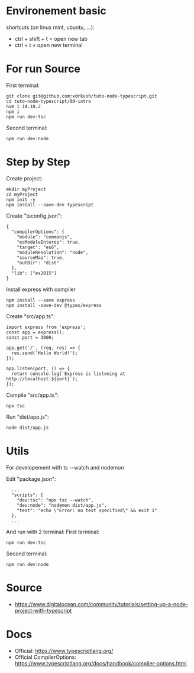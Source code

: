 # Environement basic
shortcuts (on linux mint, ubuntu, ...):
  - ctrl + shift + t = open new tab
  - ctrl + t = open new terminal


# For run Source
First terminal:
```
git clone git@github.com:xdrkush/tuto-node-typescript.git
cd tuto-node-typescript/00-intro
nvm i 14.18.2
npm i
npm run dev:tsc
```
Second terminal:
```
npm run dev:node
```

# Step by Step
Create project:
```
mkdir myProject
cd myProject
npm init -y
npm install --save-dev typescript
```

Create "tsconfig.json":
```
{
  "compilerOptions": {
    "module": "commonjs",
    "esModuleInterop": true,
    "target": "es6",
    "moduleResolution": "node",
    "sourceMap": true,
    "outDir": "dist"
  },
  "lib": ["es2015"]
}
```

Install express with compiler
```
npm install --save express
npm install -save-dev @types/express
```

Create "src/app.ts":
```
import express from 'express';
const app = express();
const port = 3000;

app.get('/', (req, res) => {
  res.send('Hello World!');
});

app.listen(port, () => {
  return console.log(`Express is listening at http://localhost:${port}`);
});
```

Compile "src/app.ts":
```
npx tsc
```

Run "dist/app.js":
```
node dist/app.js
```

# Utils
For developement with ts --watch and nodemon

Edit "package.json":
```
  ...
  "scripts": {
    "dev:tsc": "npx tsc --watch",
    "dev:node": "nodemon dist/app.js",
    "test": "echo \"Error: no test specified\" && exit 1"
  },
  ...
```

And run with 2 terminal:
First terminal:
```
npm run dev:tsc
```
Second terminal:
```
npm run dev:node
```

# Source
  - https://www.digitalocean.com/community/tutorials/setting-up-a-node-project-with-typescript

# Docs
  - Official: https://www.typescriptlang.org/
  - Official CompilerOptions: https://www.typescriptlang.org/docs/handbook/compiler-options.html